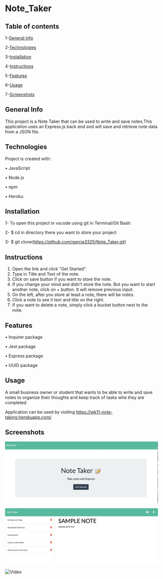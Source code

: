 # Note_Taker

## Table of contents

1-[General info](##-General-Info)

2-[Technologies](##Technologies)

3-[Installation](##Installation)

4-[Instructions](##Instructions)

5-[Features](##Features)

6-[Usage](##Usage)

7-[Screenshots](##Screenshots)




## General Info
This project is a Note Taker that can be used to write and save notes.This application uses an Express.js back end and will save and retrieve note data from a JSON file.

## Technologies
Project is created with:

•	JavaScript

•	Node.js

•	npm

•	Heroku

## Installation
1- To open this project in vscode using git in Terminal/Git Bash:

2- $ cd in directory there you want to store your project

3- $ git clone(https://github.com/garcia3325/Note_Taker.git)

## Instructions
1.	Open the link and click "Get Started".
2.	Type in Title and Text of the note.
3.	Click on save button if you want to store the note.
4.	If you change your mind and didn't store the note. But you want to start another note, click on + button. It will remove previous input.
5.	On the left, after you store at least a note, there will be notes.
6.	Click a note to see it text and title on the right.
7.	If you want to delete a note, simply click a bucket button next to the note.

## Features
•	Inquirer package

•	Jest package

•	Express package

•	UUID package

## Usage
A small business owner or student that wants to be able to write and save notes to organize their thoughts and keep track of tasks  whe they are completed

Application can be used by visiting https://wk11-note-taking.herokuapp.com/

## Screenshots

![homepage](https://github.com/garcia3325/Note_Taker/blob/bb10acf9c24e0655f6fe52524302df61ebe0b3d2/public/assets/images/App%20Homepage.png)

![notes](https://github.com/garcia3325/Note_Taker/blob/bb10acf9c24e0655f6fe52524302df61ebe0b3d2/public/assets/images/App%20Notes.png)

![Video](https://drive.google.com/file/d/10RNUeVGNodTnmxsNwANR2TEmXhGCf_Y1/view)
